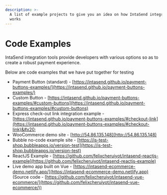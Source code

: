 ```yaml
---
description: >-
  A list of example projects to give you an idea on how IntaSend integration
  works
---
```


# Code Examples

IntaSend integration tools provide developers with various options so as to create a robust payment experience.

Below are code examples that we have put together for testing

* Payment Button (standard) - [https://intasend.github.io/payment-buttons-examples/](https://intasend.github.io/payment-buttons-examples/)
* Custom Button - [https://intasend.github.io/payment-buttons-examples/#custom-buttons](https://intasend.github.io/payment-buttons-examples/#custom-buttons)
* Express check-out link integration example - [https://intasend.github.io/payment-buttons-examples/#checkout-link](https://intasend.github.io/payment-buttons-examples/#checkout-link)&#x20;
* WooCommerce demo site - [http://54.86.135.148](http://54.86.135.148)
* Bubble no-code example site - [https://is-test-shop.bubbleapps.io/version-test](https://is-test-shop.bubbleapps.io/version-test)
* ReactJS Example - [https://github.com/felixcheruiyot/intasend-reactjs-example](https://github.com/felixcheruiyot/intasend-reactjs-example)
* Live demo app built on Vue - [https://intasend-ecommerce-demo.netlify.app/](https://intasend-ecommerce-demo.netlify.app)  (Source code - [https://github.com/felixcheruiyot/intasend-vue-ecommerce/](https://github.com/felixcheruiyot/intasend-vue-ecommerce/))
